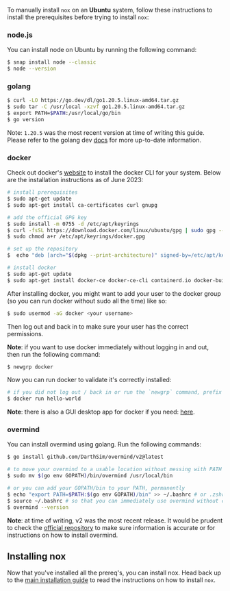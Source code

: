 To manually install `nox` on an **Ubuntu** system, follow these instructions to install the prerequisites before trying to install `nox`:

### node.js
You can install node on Ubuntu by running the following command:
```bash
$ snap install node --classic
$ node --version
```

### golang
```bash
$ curl -LO https://go.dev/dl/go1.20.5.linux-amd64.tar.gz
$ sudo tar -C /usr/local -xzvf go1.20.5.linux-amd64.tar.gz
$ export PATH=$PATH:/usr/local/go/bin
$ go version
```

Note: `1.20.5` was the most recent version at time of writing this guide. Please refer to the golang dev [docs](https://go.dev/doc/install) for more up-to-date information.

### docker
Check out docker's [website](https://docs.docker.com/engine/install/ubuntu/#install-using-the-repository) to install the docker CLI for your system. Below are the installation instructions as of June 2023:

```bash
# install prerequisites
$ sudo apt-get update
$ sudo apt-get install ca-certificates curl gnupg

# add the official GPG key
$ sudo install -m 0755 -d /etc/apt/keyrings
$ curl -fsSL https://download.docker.com/linux/ubuntu/gpg | sudo gpg --dearmor -o /etc/apt/keyrings/docker.gpg
$ sudo chmod a+r /etc/apt/keyrings/docker.gpg

# set up the repository
$  echo "deb [arch="$(dpkg --print-architecture)" signed-by=/etc/apt/keyrings/docker.gpg] https://download.docker.com/linux/ubuntu "$(. /etc/os-release && echo "$VERSION_CODENAME")" stable" | sudo tee /etc/apt/sources.list.d/docker.list > /dev/null

# install docker
$ sudo apt-get update
$ sudo apt-get install docker-ce docker-ce-cli containerd.io docker-buildx-plugin docker-compose-plugin
```

After installing docker, you might want to add your user to the docker group (so you can run docker without sudo all the time) like so:
```bash
$ sudo usermod -aG docker <your username>
```
Then log out and back in to make sure your user has the correct permissions.

**Note**: if you want to use docker immediately without logging in and out, then run the following command:
```bash
$ newgrp docker
```

Now you can run docker to validate it's correctly installed:
```bash
# if you did not log out / back in or run the `newgrp` command, prefix this with sudo
$ docker run hello-world
```

**Note**: there is also a GUI desktop app for docker if you need: [here](https://docs.docker.com/desktop/install/ubuntu/).

### overmind
You can install overmind using golang. Run the following commands:
```bash
$ go install github.com/DarthSim/overmind/v2@latest

# to move your overmind to a usable location without messing with PATH
$ sudo mv $(go env GOPATH)/bin/overmind /usr/local/bin

# or you can add your GOPATH/bin to your PATH, permanently
$ echo "export PATH=$PATH:$(go env GOPATH)/bin" >> ~/.bashrc # or .zshrc, etc - insert your shell file of choice
$ source ~/.bashrc # so that you can immediately use overmind without closing and reopening your shell
$ overmind --version
```

**Note**: at time of writing, v2 was the most recent release. It would be prudent to check the [official repository](https://github.com/DarthSim/overmind) to make sure information is accurate or for instructions on how to install overmind.

## Installing nox
Now that you've installed all the prereq's, you can install nox. Head back up to the [main installation guide](../manual-installation.md#installing-nox) to read the instructions on how to install `nox`.
